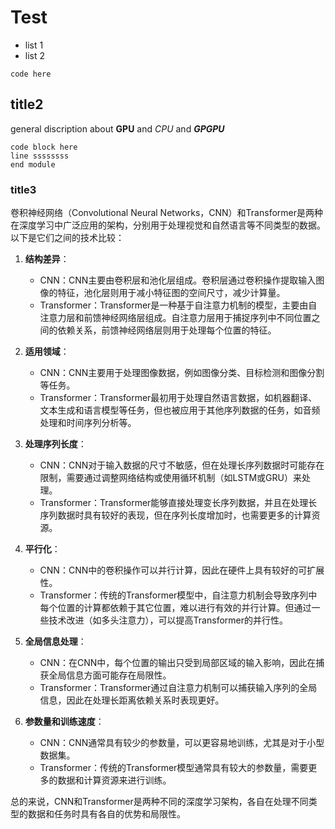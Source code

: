 # Test
- list 1
- list 2

`code here`

## title2
general discription about **GPU** and *CPU* and ***GPGPU***

```
code block here
line ssssssss
end module
```

### title3

卷积神经网络（Convolutional Neural Networks，CNN）和Transformer是两种在深度学习中广泛应用的架构，分别用于处理视觉和自然语言等不同类型的数据。以下是它们之间的技术比较：

1. **结构差异**：
   - CNN：CNN主要由卷积层和池化层组成。卷积层通过卷积操作提取输入图像的特征，池化层则用于减小特征图的空间尺寸，减少计算量。
   - Transformer：Transformer是一种基于自注意力机制的模型，主要由自注意力层和前馈神经网络层组成。自注意力层用于捕捉序列中不同位置之间的依赖关系，前馈神经网络层则用于处理每个位置的特征。

2. **适用领域**：
   - CNN：CNN主要用于处理图像数据，例如图像分类、目标检测和图像分割等任务。
   - Transformer：Transformer最初用于处理自然语言数据，如机器翻译、文本生成和语言模型等任务，但也被应用于其他序列数据的任务，如音频处理和时间序列分析等。

3. **处理序列长度**：
   - CNN：CNN对于输入数据的尺寸不敏感，但在处理长序列数据时可能存在限制，需要通过调整网络结构或使用循环机制（如LSTM或GRU）来处理。
   - Transformer：Transformer能够直接处理变长序列数据，并且在处理长序列数据时具有较好的表现，但在序列长度增加时，也需要更多的计算资源。

4. **平行化**：
   - CNN：CNN中的卷积操作可以并行计算，因此在硬件上具有较好的可扩展性。
   - Transformer：传统的Transformer模型中，自注意力机制会导致序列中每个位置的计算都依赖于其它位置，难以进行有效的并行计算。但通过一些技术改进（如多头注意力），可以提高Transformer的并行性。

5. **全局信息处理**：
   - CNN：在CNN中，每个位置的输出只受到局部区域的输入影响，因此在捕获全局信息方面可能存在局限性。
   - Transformer：Transformer通过自注意力机制可以捕获输入序列的全局信息，因此在处理长距离依赖关系时表现更好。

6. **参数量和训练速度**：
   - CNN：CNN通常具有较少的参数量，可以更容易地训练，尤其是对于小型数据集。
   - Transformer：传统的Transformer模型通常具有较大的参数量，需要更多的数据和计算资源来进行训练。

总的来说，CNN和Transformer是两种不同的深度学习架构，各自在处理不同类型的数据和任务时具有各自的优势和局限性。


